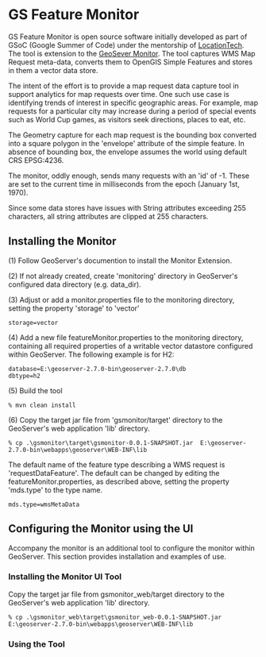 # GS Feature Monitor

GS Feature Monitor is open source software initially developed as part of GSoC (Google Summer of Code) under the mentorship of [LocationTech](http://www.locationtech.org).
The tool is extension to the [GeoSever Monitor](http://docs.geoserver.org/latest/en/user/extensions/monitoring/index.html).
The tool captures WMS Map Request meta-data, converts them to OpenGIS Simple Features and stores in them a vector data store.

The intent of the effort is to provide a map request data capture tool in support analytics for map requests over time. 
One such use case is identifying trends of interest in specific geographic areas.  For example, map requests for a particular city may increase during a period of special events such as World Cup games, as visitors seek directions, places to eat, etc.

The Geometry capture for each map request is the bounding box converted into a square polygon in the 'envelope' attribute of the simple feature.  In absence of bounding box, the envelope assumes the world using default CRS EPSG:4236.

The monitor, oddly enough, sends many requests with an 'id' of -1.  These are set to the current time in milliseconds from the epoch (January 1st, 1970).  

Since some data stores have issues with String attributes exceeding 255 characters, all string attributes are clipped at 255 characters.

## Installing the Monitor

(1) Follow GeoServer's documention to install the Monitor Extension.

(2) If not already created, create 'monitoring' directory in GeoServer's configured data directory (e.g. data_dir).

(3) Adjust or add a monitor.properties file to the monitoring directory, setting the property 'storage' to 'vector'
```
storage=vector
```

(4) Add a new file featureMonitor.properties to the monitoring directory, containing all required properties of a writable vector datastore configured within GeoServer.
The following example is for H2:
```
database=E:\geoserver-2.7.0-bin\geoserver-2.7.0\db
dbtype=h2
```

(5) Build the tool
```
% mvn clean install
```

(6) Copy the target jar file from 'gsmonitor/target' directory to the GeoServer's web application 'lib' directory.
``` 
% cp .\gsmonitor\target\gsmonitor-0.0.1-SNAPSHOT.jar  E:\geoserver-2.7.0-bin\webapps\geoserver\WEB-INF\lib
```

The default name of the feature type describing a WMS request is 'requestDataFeature'.  The default can be changed by editing the featureMonitor.properties, as described above, setting the property 'mds.type' to the type name.
```
mds.type=wmsMetaData
```
## Configuring the Monitor using the UI

Accompany the monitor is an additional tool to configure the monitor within GeoServer.  This section provides installation and examples of use.

### Installing the Monitor UI Tool
Copy the target jar file from gsmonitor_web/target directory to the GeoServer's web application 'lib' directory.
``` 
% cp .\gsmonitor_web\target\gsmonitor_web-0.0.1-SNAPSHOT.jar  E:\geoserver-2.7.0-bin\webapps\geoserver\WEB-INF\lib
```
### Using the Tool
